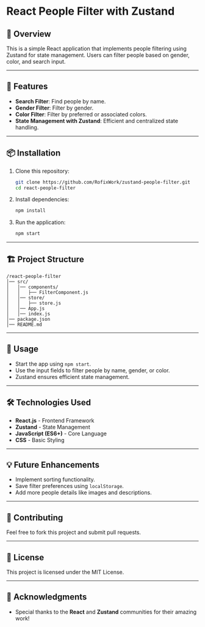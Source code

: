 # React People Filter with Zustand

## 📌 Overview
This is a simple React application that implements people filtering using Zustand for state management. Users can filter people based on gender, color, and search input.

---

## 🚀 Features
- **Search Filter**: Find people by name.
- **Gender Filter**: Filter by gender.
- **Color Filter**: Filter by preferred or associated colors.
- **State Management with Zustand**: Efficient and centralized state handling.

---

## 📦 Installation

1. Clone this repository:
   ```sh
   git clone https://github.com/RofixWork/zustand-people-filter.git
   cd react-people-filter
   ```
2. Install dependencies:
   ```sh
   npm install
   ```
3. Run the application:
   ```sh
   npm start
   ```

---

## 🏗️ Project Structure
```
/react-people-filter
│── src/
│   │── components/
│   │   ├── FilterComponent.js
│   │── store/
│   │   ├── store.js
│   │── App.js
│   │── index.js
│── package.json
│── README.md
```

---

## 🔧 Usage
- Start the app using `npm start`.
- Use the input fields to filter people by name, gender, or color.
- Zustand ensures efficient state management.

---

## 🛠️ Technologies Used
- **React.js** - Frontend Framework
- **Zustand** - State Management
- **JavaScript (ES6+)** - Core Language
- **CSS** - Basic Styling

---

## 💡 Future Enhancements
- Implement sorting functionality.
- Save filter preferences using `localStorage`.
- Add more people details like images and descriptions.

---

## 🤝 Contributing
Feel free to fork this project and submit pull requests.

---

## 📜 License
This project is licensed under the MIT License.

---

## 🌟 Acknowledgments
- Special thanks to the **React** and **Zustand** communities for their amazing work!

